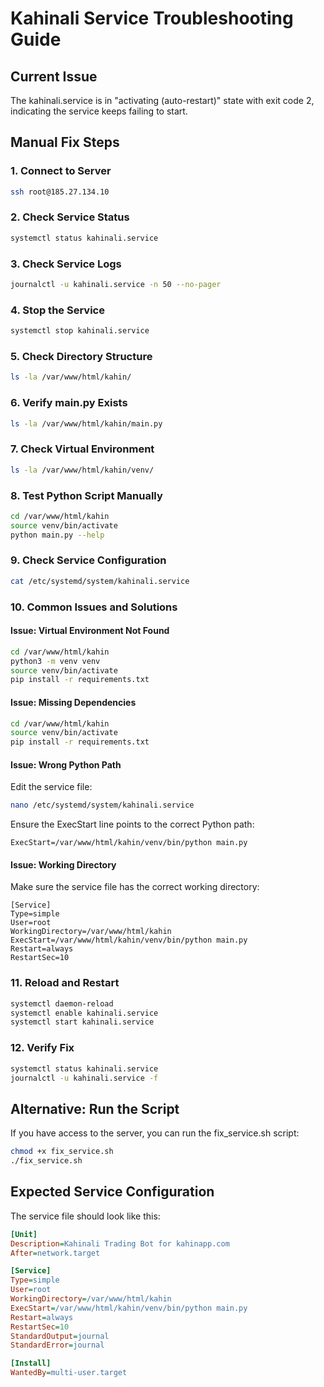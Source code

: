 # Kahinali Service Troubleshooting Guide

## Current Issue
The kahinali.service is in "activating (auto-restart)" state with exit code 2, indicating the service keeps failing to start.

## Manual Fix Steps

### 1. Connect to Server
```bash
ssh root@185.27.134.10
```

### 2. Check Service Status
```bash
systemctl status kahinali.service
```

### 3. Check Service Logs
```bash
journalctl -u kahinali.service -n 50 --no-pager
```

### 4. Stop the Service
```bash
systemctl stop kahinali.service
```

### 5. Check Directory Structure
```bash
ls -la /var/www/html/kahin/
```

### 6. Verify main.py Exists
```bash
ls -la /var/www/html/kahin/main.py
```

### 7. Check Virtual Environment
```bash
ls -la /var/www/html/kahin/venv/
```

### 8. Test Python Script Manually
```bash
cd /var/www/html/kahin
source venv/bin/activate
python main.py --help
```

### 9. Check Service Configuration
```bash
cat /etc/systemd/system/kahinali.service
```

### 10. Common Issues and Solutions

#### Issue: Virtual Environment Not Found
```bash
cd /var/www/html/kahin
python3 -m venv venv
source venv/bin/activate
pip install -r requirements.txt
```

#### Issue: Missing Dependencies
```bash
cd /var/www/html/kahin
source venv/bin/activate
pip install -r requirements.txt
```

#### Issue: Wrong Python Path
Edit the service file:
```bash
nano /etc/systemd/system/kahinali.service
```

Ensure the ExecStart line points to the correct Python path:
```
ExecStart=/var/www/html/kahin/venv/bin/python main.py
```

#### Issue: Working Directory
Make sure the service file has the correct working directory:
```
[Service]
Type=simple
User=root
WorkingDirectory=/var/www/html/kahin
ExecStart=/var/www/html/kahin/venv/bin/python main.py
Restart=always
RestartSec=10
```

### 11. Reload and Restart
```bash
systemctl daemon-reload
systemctl enable kahinali.service
systemctl start kahinali.service
```

### 12. Verify Fix
```bash
systemctl status kahinali.service
journalctl -u kahinali.service -f
```

## Alternative: Run the Script
If you have access to the server, you can run the fix_service.sh script:
```bash
chmod +x fix_service.sh
./fix_service.sh
```

## Expected Service Configuration
The service file should look like this:
```ini
[Unit]
Description=Kahinali Trading Bot for kahinapp.com
After=network.target

[Service]
Type=simple
User=root
WorkingDirectory=/var/www/html/kahin
ExecStart=/var/www/html/kahin/venv/bin/python main.py
Restart=always
RestartSec=10
StandardOutput=journal
StandardError=journal

[Install]
WantedBy=multi-user.target
``` 